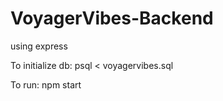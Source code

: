 # VoyagerVibes-Backend

using express



To initialize db:
psql < voyagervibes.sql

To run: npm start